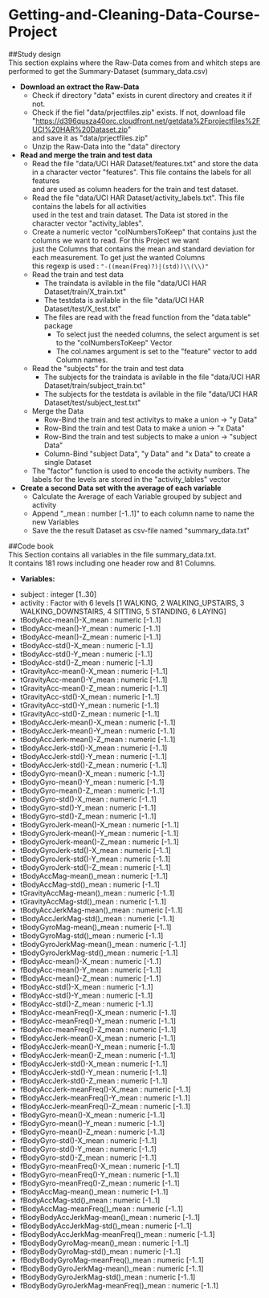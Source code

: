 # Getting-and-Cleaning-Data-Course-Project

##Study design  
This section explains where the Raw-Data comes from and whitch steps are performed to get the Summary-Dataset (summary_data.csv)

* **Download an extract the Raw-Data**
    + Check if directory "data" exists in curent directory and creates it if not.
    + Check if the fiel "data/prjectfiles.zip" exists. If not, download file   
"https://d396qusza40orc.cloudfront.net/getdata%2Fprojectfiles%2FUCI%20HAR%20Dataset.zip"  
and save it as "data/prjectfiles.zip"
    + Unzip the Raw-Data into the "data" directory 
* **Read and merge the train and test data**
	+ Read the file "data/UCI HAR Dataset/features.txt" and store the data in a character vector "features". This file contains the labels for all features   
	and are used as column headers for the train and test dataset. 
	+ Read the file "data/UCI HAR Dataset/activity_labels.txt". This file contains the labels for all activities  
	used in the test and train dataset. The Data ist stored in the character vector "activity_lables".
	+ Create a numeric vector "colNumbersToKeep" that contains just the columns we want to read. For this Project we want  
	just the Columns that contains the mean and standard deviation for each measurement. To get just the wanted Columns  
	this regexp is used : `"-((mean(Freq)?)|(std))\\(\\)"`
	+ Read the train and test data
		+ The traindata is avilable in the file "data/UCI HAR Dataset/train/X_train.txt"
		+ The testdata is avilable in the file "data/UCI HAR Dataset/test/X_test.txt"
		+ The files are read with the fread function from the "data.table" package
			+ To select just the needed columns, the select argument is set to the "colNumbersToKeep" Vector
			+ The col.names argument is set to the "feature" vector to add Column names.
	+  Read the "subjects" for the train and test data
		+ The subjects for the traindata is avilable in the file "data/UCI HAR Dataset/train/subject_train.txt"
		+ The subjects for the testdata is avilable in the file "data/UCI HAR Dataset/test/subject_test.txt"
	+ Merge the Data
		+ Row-Bind the train and test activitys to make a union -> "y Data"
		+ Row-Bind the train and test Data to make a union -> "x Data"
		+ Row-Bind the train and test subjects to make a union -> "subject Data"
		+ Column-Bind "subject Data", "y Data"  and "x Data" to create  a single Dataset
 	+ The "factor" function is used to encode the activity numbers. The labels for the levels are stored in the "activity_lables" vector
* **Create a second Data set with the average of each variable**
	+ Calculate the Average of each Variable grouped by subject and activity
	+ Append "_mean : number [-1..1]" to each column name to name the new Variables
	+ Save the the result Dataset as csv-file named "summary_data.txt" 
 

		
##Code book  
This Section contains all variables in the file summary_data.txt.  
It contains 181 rows including one header row and 81 Columns.


* **Variables:**
+	subject : integer [1..30]
+	activity : Factor with 6 levels [1 WALKING, 2 WALKING_UPSTAIRS, 3 WALKING_DOWNSTAIRS, 4 SITTING, 5 STANDING, 6 LAYING] 
+	tBodyAcc-mean()-X_mean : numeric [-1..1]
+	tBodyAcc-mean()-Y_mean : numeric [-1..1]
+	tBodyAcc-mean()-Z_mean : numeric [-1..1]
+	tBodyAcc-std()-X_mean : numeric [-1..1]
+	tBodyAcc-std()-Y_mean : numeric [-1..1]
+	tBodyAcc-std()-Z_mean : numeric [-1..1]
+	tGravityAcc-mean()-X_mean : numeric [-1..1]
+	tGravityAcc-mean()-Y_mean : numeric [-1..1]
+	tGravityAcc-mean()-Z_mean : numeric [-1..1]
+	tGravityAcc-std()-X_mean : numeric [-1..1]
+	tGravityAcc-std()-Y_mean : numeric [-1..1]
+	tGravityAcc-std()-Z_mean : numeric [-1..1]
+	tBodyAccJerk-mean()-X_mean : numeric [-1..1]
+	tBodyAccJerk-mean()-Y_mean : numeric [-1..1]
+	tBodyAccJerk-mean()-Z_mean : numeric [-1..1]
+	tBodyAccJerk-std()-X_mean : numeric [-1..1]
+	tBodyAccJerk-std()-Y_mean : numeric [-1..1]
+	tBodyAccJerk-std()-Z_mean : numeric [-1..1]
+	tBodyGyro-mean()-X_mean : numeric [-1..1]
+	tBodyGyro-mean()-Y_mean : numeric [-1..1]
+	tBodyGyro-mean()-Z_mean : numeric [-1..1]
+	tBodyGyro-std()-X_mean : numeric [-1..1]
+	tBodyGyro-std()-Y_mean : numeric [-1..1]
+	tBodyGyro-std()-Z_mean : numeric [-1..1]
+	tBodyGyroJerk-mean()-X_mean : numeric [-1..1]
+	tBodyGyroJerk-mean()-Y_mean : numeric [-1..1]
+	tBodyGyroJerk-mean()-Z_mean : numeric [-1..1]
+	tBodyGyroJerk-std()-X_mean : numeric [-1..1]
+	tBodyGyroJerk-std()-Y_mean : numeric [-1..1]
+	tBodyGyroJerk-std()-Z_mean : numeric [-1..1]
+	tBodyAccMag-mean()_mean : numeric [-1..1]
+	tBodyAccMag-std()_mean : numeric [-1..1]
+	tGravityAccMag-mean()_mean : numeric [-1..1]
+	tGravityAccMag-std()_mean : numeric [-1..1]
+	tBodyAccJerkMag-mean()_mean : numeric [-1..1]
+	tBodyAccJerkMag-std()_mean : numeric [-1..1]
+	tBodyGyroMag-mean()_mean : numeric [-1..1]
+	tBodyGyroMag-std()_mean : numeric [-1..1]
+	tBodyGyroJerkMag-mean()_mean : numeric [-1..1]
+	tBodyGyroJerkMag-std()_mean : numeric [-1..1]
+	fBodyAcc-mean()-X_mean : numeric [-1..1]
+	fBodyAcc-mean()-Y_mean : numeric [-1..1]
+	fBodyAcc-mean()-Z_mean : numeric [-1..1]
+	fBodyAcc-std()-X_mean : numeric [-1..1]
+	fBodyAcc-std()-Y_mean : numeric [-1..1]
+	fBodyAcc-std()-Z_mean : numeric [-1..1]
+	fBodyAcc-meanFreq()-X_mean : numeric [-1..1]
+	fBodyAcc-meanFreq()-Y_mean : numeric [-1..1]
+	fBodyAcc-meanFreq()-Z_mean : numeric [-1..1]
+	fBodyAccJerk-mean()-X_mean : numeric [-1..1]
+	fBodyAccJerk-mean()-Y_mean : numeric [-1..1]
+	fBodyAccJerk-mean()-Z_mean : numeric [-1..1]
+	fBodyAccJerk-std()-X_mean : numeric [-1..1]
+	fBodyAccJerk-std()-Y_mean : numeric [-1..1]
+	fBodyAccJerk-std()-Z_mean : numeric [-1..1]
+	fBodyAccJerk-meanFreq()-X_mean : numeric [-1..1]
+	fBodyAccJerk-meanFreq()-Y_mean : numeric [-1..1]
+	fBodyAccJerk-meanFreq()-Z_mean : numeric [-1..1]
+	fBodyGyro-mean()-X_mean : numeric [-1..1]
+	fBodyGyro-mean()-Y_mean : numeric [-1..1]
+	fBodyGyro-mean()-Z_mean : numeric [-1..1]
+	fBodyGyro-std()-X_mean : numeric [-1..1]
+	fBodyGyro-std()-Y_mean : numeric [-1..1]
+	fBodyGyro-std()-Z_mean : numeric [-1..1]
+	fBodyGyro-meanFreq()-X_mean : numeric [-1..1]
+	fBodyGyro-meanFreq()-Y_mean : numeric [-1..1]
+	fBodyGyro-meanFreq()-Z_mean : numeric [-1..1]
+	fBodyAccMag-mean()_mean : numeric [-1..1]
+	fBodyAccMag-std()_mean : numeric [-1..1]
+	fBodyAccMag-meanFreq()_mean : numeric [-1..1]
+	fBodyBodyAccJerkMag-mean()_mean : numeric [-1..1]
+	fBodyBodyAccJerkMag-std()_mean : numeric [-1..1]
+	fBodyBodyAccJerkMag-meanFreq()_mean : numeric [-1..1]
+	fBodyBodyGyroMag-mean()_mean : numeric [-1..1]
+	fBodyBodyGyroMag-std()_mean : numeric [-1..1]
+	fBodyBodyGyroMag-meanFreq()_mean : numeric [-1..1]
+	fBodyBodyGyroJerkMag-mean()_mean : numeric [-1..1]
+	fBodyBodyGyroJerkMag-std()_mean : numeric [-1..1]
+	fBodyBodyGyroJerkMag-meanFreq()_mean : numeric [-1..1]
